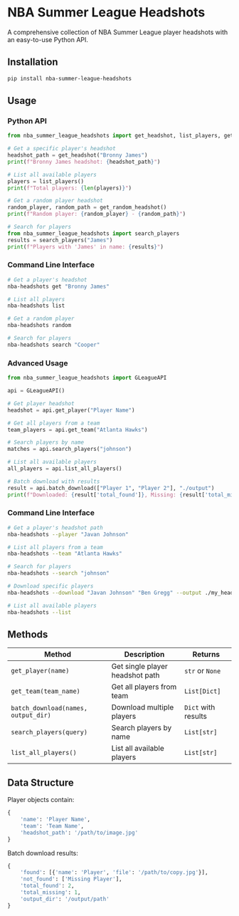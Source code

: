 # NBA Summer League Headshots

A comprehensive collection of NBA Summer League player headshots with an easy-to-use Python API.

## Installation

```bash
pip install nba-summer-league-headshots
```

## Usage

### Python API

```python
from nba_summer_league_headshots import get_headshot, list_players, get_random_headshot

# Get a specific player's headshot
headshot_path = get_headshot("Bronny James")
print(f"Bronny James headshot: {headshot_path}")

# List all available players
players = list_players()
print(f"Total players: {len(players)}")

# Get a random player headshot
random_player, random_path = get_random_headshot()
print(f"Random player: {random_player} - {random_path}")

# Search for players
from nba_summer_league_headshots import search_players
results = search_players("James")
print(f"Players with 'James' in name: {results}")
```

### Command Line Interface

```bash
# Get a player's headshot
nba-headshots get "Bronny James"

# List all players
nba-headshots list

# Get a random player
nba-headshots random

# Search for players
nba-headshots search "Cooper"
```

### Advanced Usage

```python
from nba_summer_league_headshots import GLeagueAPI

api = GLeagueAPI()

# Get player headshot
headshot = api.get_player("Player Name")

# Get all players from a team
team_players = api.get_team("Atlanta Hawks")

# Search players by name
matches = api.search_players("johnson")

# List all available players
all_players = api.list_all_players()

# Batch download with results
result = api.batch_download(["Player 1", "Player 2"], "./output")
print(f"Downloaded: {result['total_found']}, Missing: {result['total_missing']}")
```

### Command Line Interface

```bash
# Get a player's headshot path
nba-headshots --player "Javan Johnson"

# List all players from a team
nba-headshots --team "Atlanta Hawks"

# Search for players
nba-headshots --search "johnson"

# Download specific players
nba-headshots --download "Javan Johnson" "Ben Gregg" --output ./my_headshots

# List all available players
nba-headshots --list
```


## Methods

| Method | Description | Returns |
|--------|-------------|---------|
| `get_player(name)` | Get single player headshot path | `str` or `None` |
| `get_team(team_name)` | Get all players from team | `List[Dict]` |
| `batch_download(names, output_dir)` | Download multiple players | `Dict` with results |
| `search_players(query)` | Search players by name | `List[str]` |
| `list_all_players()` | List all available players | `List[str]` |

## Data Structure

Player objects contain:
```python
{
    'name': 'Player Name',
    'team': 'Team Name', 
    'headshot_path': '/path/to/image.jpg'
}
```

Batch download results:
```python
{
    'found': [{'name': 'Player', 'file': '/path/to/copy.jpg'}],
    'not_found': ['Missing Player'],
    'total_found': 2,
    'total_missing': 1,
    'output_dir': '/output/path'
}
```
